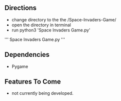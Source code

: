 ## Directions
- change directory to the the /Space-Invaders-Game/
- open the directory in terminal
- run python3 'Space Invaders Game.py'

'''
Space Invaders Game.py
'''

## Dependencies
- Pygame

## Features To Come
- not currently being developed.
